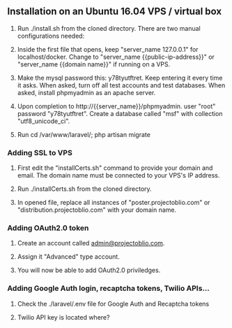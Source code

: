 
## Installation on an Ubuntu 16.04 VPS / virtual box


1. Run ./install.sh from the cloned directory. There are two manual configurations needed:

2. Inside the first file that opens, keep "server_name 127.0.0.1" for localhost/docker. Change to  "server_name {{public-ip-address}}" or "server_name {{domain name}}" if running on a VPS.

3. Make the mysql password this: y78tyutftret. Keep entering it every time it asks. When asked, turn off all test accounts and test databases. When asked, install phpmyadmin as an apache server. 

4. Upon completion to http://{{server_name}}/phpmyadmin. user "root" password "y78tyutftret". Create a database called "msf" with collection "utf8_unicode_ci". 

5. Run cd /var/www/laravel/; php artisan migrate

### Adding SSL to VPS

1. First edit the "installCerts.sh" command to provide your domain and email. The domain name must be connected to your VPS's IP address. 

2. Run ./installCerts.sh from the cloned directory.

3. In opened file, replace all instances of "poster.projectoblio.com" or "distribution.projectoblio.com" with your domain name. 

### Adding OAuth2.0 token
1. Create an account called admin@projectoblio.com.

2. Assign it "Advanced" type account.

3. You will now be able to add OAuth2.0 priviledges. 

### Adding Google Auth login, recaptcha tokens, Twilio APIs...
1. Check the ./laravel/.env file for Google Auth and Recaptcha tokens

2. Twilio API key is located where? 

